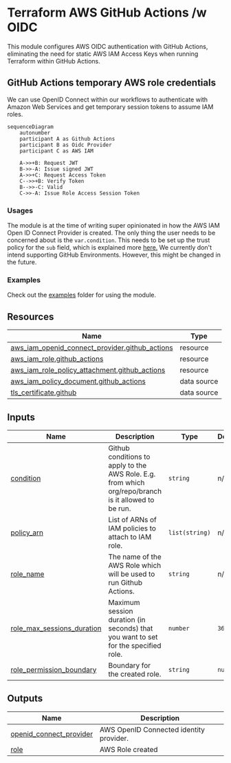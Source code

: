 # Terraform AWS GitHub Actions /w OIDC

This module configures AWS OIDC authentication with GitHub Actions, eliminating the need for static AWS IAM Access Keys
when running Terraform within GitHub Actions.

## GitHub Actions temporary AWS role credentials

We can use OpenID Connect within our workflows to authenticate with Amazon Web Services and get temporary session tokens
to assume IAM roles.

```mermaid
sequenceDiagram
    autonumber
    participant A as Github Actions
    participant B as Oidc Provider
    participant C as AWS IAM

    A->>+B: Request JWT
    B->>-A: Issue signed JWT
    A->>+C: Request Access Token
    C-->>+B: Verify Token
    B-->>-C: Valid
    C->>-A: Issue Role Access Session Token
```

### Usages

The module is at the time of writing super opinionated in how the AWS IAM Open ID Connect Provider is created. The only
thing the user needs to be concerned about is the `var.condition`. This needs to be set up the trust policy for
the `sub` field, which is explained
more [here.](https://docs.github.com/en/actions/deployment/security-hardening-your-deployments/configuring-openid-connect-in-amazon-web-services#adding-the-identity-provider-to-aws)
We currently don't intend supporting GitHub Environments. However, this might be changed in the future.

### Examples

Check out the [examples](./examples) folder for using the module.

<!-- BEGIN_TF_DOCS -->
## Resources

| Name | Type |
|------|------|
| [aws_iam_openid_connect_provider.github_actions](https://registry.terraform.io/providers/hashicorp/aws/latest/docs/resources/iam_openid_connect_provider) | resource |
| [aws_iam_role.github_actions](https://registry.terraform.io/providers/hashicorp/aws/latest/docs/resources/iam_role) | resource |
| [aws_iam_role_policy_attachment.github_actions](https://registry.terraform.io/providers/hashicorp/aws/latest/docs/resources/iam_role_policy_attachment) | resource |
| [aws_iam_policy_document.github_actions](https://registry.terraform.io/providers/hashicorp/aws/latest/docs/data-sources/iam_policy_document) | data source |
| [tls_certificate.github](https://registry.terraform.io/providers/hashicorp/tls/latest/docs/data-sources/certificate) | data source |
## Inputs

| Name | Description | Type | Default | Required |
|------|-------------|------|---------|:--------:|
| <a name="input_condition"></a> [condition](#input\_condition) | Github conditions to apply to the AWS Role. E.g. from which org/repo/branch is it allowed to be run. | `string` | n/a | yes |
| <a name="input_policy_arn"></a> [policy\_arn](#input\_policy\_arn) | List of ARNs of IAM policies to attach to IAM role. | `list(string)` | n/a | yes |
| <a name="input_role_name"></a> [role\_name](#input\_role\_name) | The name of the AWS Role which will be used to run Github Actions. | `string` | n/a | yes |
| <a name="input_role_max_sessions_duration"></a> [role\_max\_sessions\_duration](#input\_role\_max\_sessions\_duration) | Maximum session duration (in seconds) that you want to set for the specified role. | `number` | `3600` | no |
| <a name="input_role_permission_boundary"></a> [role\_permission\_boundary](#input\_role\_permission\_boundary) | Boundary for the created role. | `string` | `null` | no |
## Outputs

| Name | Description |
|------|-------------|
| <a name="output_openid_connect_provider"></a> [openid\_connect\_provider](#output\_openid\_connect\_provider) | AWS OpenID Connected identity provider. |
| <a name="output_role"></a> [role](#output\_role) | AWS Role created |
<!-- END_TF_DOCS -->
